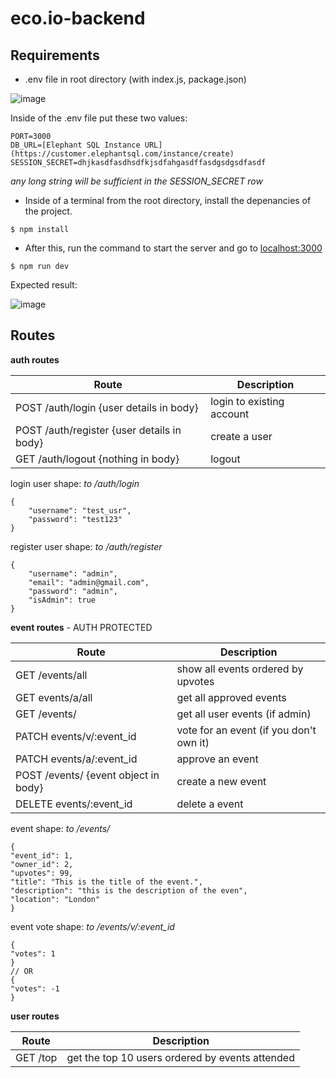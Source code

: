 # eco.io-backend

## Requirements

- .env file in root directory (with index.js, package.json)

![image](https://user-images.githubusercontent.com/75338985/227611111-8cf936bc-7692-4f4e-b269-4279670c225f.png)

Inside of the .env file put these two values:
```
PORT=3000
DB_URL=[Elephant SQL Instance URL](https://customer.elephantsql.com/instance/create)
SESSION_SECRET=dhjkasdfasdhsdfkjsdfahgasdffasdgsdgsdfasdf
```

*any long string will be sufficient in the SESSION_SECRET row*

- Inside of a terminal from the root directory, install the depenancies of the project.

```
$ npm install
```

- After this, run the command to start the server and go to [localhost:3000](http://localhost:3000)

```
$ npm run dev
```

Expected result:

![image](https://user-images.githubusercontent.com/75338985/227611868-20cdf626-55b9-49f6-8149-7f396d4147e3.png)


## Routes

**auth routes**

| Route | Description |
|--------------|-------------|
| POST /auth/login {user details in body} | login to existing account |
| POST /auth/register {user details in body} | create a user |
| GET /auth/logout {nothing in body} | logout |

login user shape: 
*to /auth/login*
```
{
    "username": "test_usr",
    "password": "test123"
}
```

register user shape: 
*to /auth/register*
```
{
    "username": "admin",
    "email": "admin@gmail.com",
    "password": "admin",
    "isAdmin": true
}
```


**event routes** - AUTH PROTECTED

| Route | Description |
|--------------|-------------|
| GET /events/all  | show all events ordered by upvotes |
| GET events/a/all  | get all approved events |
| GET /events/ | get all user events (if admin) |
| PATCH events/v/:event_id | vote for an event (if you don't own it) |
| PATCH events/a/:event_id | approve an event |
| POST /events/ {event object in body} | create a new event |
| DELETE events/:event_id | delete a event |

event shape:
*to /events/*
```
{
"event_id": 1,
"owner_id": 2,
"upvotes": 99,
"title": "This is the title of the event.",
"description": "this is the description of the even",
"location": "London"
}
```

event vote shape:
*to /events/v/:event_id*
```
{
"votes": 1
}
// OR
{
"votes": -1
}
```

**user routes**

| Route | Description |
|--------------|-------------|
| GET /top | get the top 10 users ordered by events attended |

